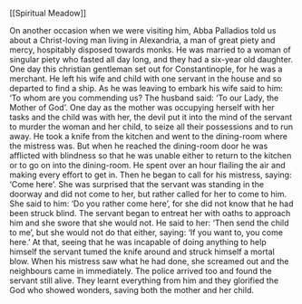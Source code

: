 [[Spiritual Meadow]]
 
On another occasion when we were visiting him, Abba Palladios told us about a Christ-loving man living in Alexandria, a man of great piety and mercy, hospitably disposed towards monks. He was married to a woman of singular piety who fasted all day long, and they had a six-year old daughter. One day this christian gentleman set out for Constantinople, for he was a merchant. He left his wife and child with one servant in the house and so departed to find a ship. As he was leaving to embark his wife said to him: ‘To whom are you commending us? The husband said: ‘To our Lady, the Mother of God’. One day as the mother was occupying herself with her tasks and the child was with her, the devil put it into the mind of the servant to murder the woman and her child, to seize all their possessions and to run away. He took a knife from the kitchen and went to the dining-room where the mistress was. But when he reached the dining-room door he was afflicted with blindness so that he was unable either to return to the kitchen or to go on into the dining-room. He spent over an hour flailing the air and making every effort to get in. Then he began to call for his mistress, saying: ‘Come here’. She was surprised that the servant was standing in the doorway and did not come to her, but rather called for her to come to him. She said to him: ‘Do you rather come here’, for she did not know that he had been struck blind. The servant began to entreat her with oaths to approach him and she swore that she would not. He said to her: ‘Then send the child to me’, but she would not do that either, saying: ‘If you want to, you come here.’ At that, seeing that he was incapable of doing anything to help himself the servant tumed the knife around and struck himself a mortal blow. When his mistress saw what he had done, she screamed out and the neighbours came in immediately. The police arrived too and found the servant still alive. They learnt everything from him and they glorified the God who showed wonders, saving both the mother and her child.
